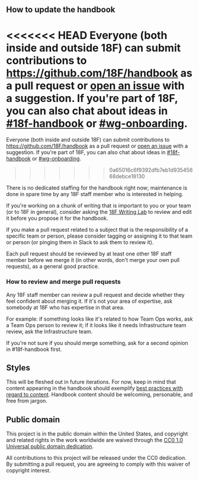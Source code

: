 
## How to update the handbook

<<<<<<< HEAD
Everyone (both inside and outside 18F) can submit contributions to https://github.com/18F/handbook as a pull request or [open an issue](https://github.com/18F/handbook/issues/new) with a suggestion. If you're part of 18F, you can also chat about ideas in [#18f-handbook](https://18f.slack.com/messages/18f-handbook) or [#wg-onboarding](https://18f.slack.com/messages/wg-onboarding).
=======
Everyone (both inside and outside 18F) can submit contributions to https://github.com/18F/handbook as a pull request or [open an issue](https://github.com/18F/handbook/issues/new) with a suggestion. If you're part of 18F, you can also chat about ideas in [#18f-handbook](https://gsa-tts.slack.com/messages/18f-handbook) or [#wg-onboarding](https://gsa-tts.slack.com/messages/wg-onboarding).
>>>>>>> 0a65016c6f9392dfb7eb1d93545668debce18130

There is no dedicated staffing for the handbook right now; maintenance is done in spare time by any 18F staff member who is interested in helping.

If you're working on a chunk of writing that is important to you or your team (or to 18F in general), consider asking the [18F Writing Lab](https://github.com/18F/writing-lab) to review and edit it before you propose it for the handbook.

If you make a pull request related to a subject that is the responsibility of a specific team or person, please consider tagging or assigning it to that team or person (or pinging them in Slack to ask them to review it).

Each pull request should be reviewed by at least one other 18F staff member before we merge it (in other words, don't merge your own pull requests), as a general good practice.

### How to review and merge pull requests

Any 18F staff member can review a pull request and decide whether they feel confident about merging it. If it's not your area of expertise, ask somebody at 18F who has expertise in that area.

For example: if something looks like it's related to how Team Ops works, ask a Team Ops person to review it; if it looks like it needs Infrastructure team review, ask the Infrastructure team.

If you're not sure if you should merge something, ask for a second opinion in #18f-handbook first.

## Styles

This will be fleshed out in future iterations. For now, keep in mind that content appearing in the handbook should exemplify [best practices with regard to content](https://pages.18f.gov/content-guide/). Handbook content should be welcoming, personable, and free from jargon.

## Public domain

This project is in the public domain within the United States, and copyright and related rights in the work worldwide are waived through the [CC0 1.0 Universal public domain dedication](https://creativecommons.org/publicdomain/zero/1.0/).

All contributions to this project will be released under the CC0 dedication. By submitting a pull request, you are agreeing to comply with this waiver of copyright interest.
